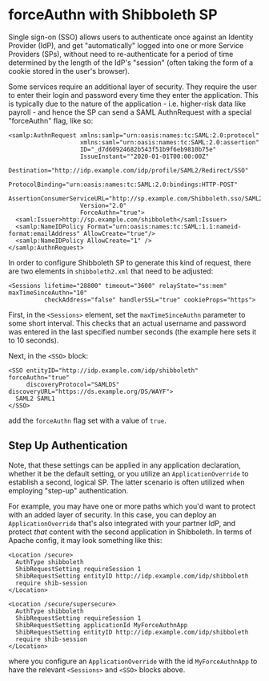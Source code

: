 # forceAuthn with Shibboleth SP

Single sign-on (SSO) allows users to authenticate once against an Identity Provider (IdP), and get "automatically" logged into one or more Service Providers (SPs), without need to re-authenticate for a period of time determined by the length of the IdP's "session" (often taking the form of a cookie stored in the user's browser).

Some services require an additional layer of security. They require the user to enter their login and password every time they enter the application. This is typically due to the nature of the application - i.e. higher-risk data like payroll - and hence the SP can send a SAML AuthnRequest with a special "forceAuthn" flag, like so:

~~~~
<samlp:AuthnRequest xmlns:samlp="urn:oasis:names:tc:SAML:2.0:protocol"
                    xmlns:saml="urn:oasis:names:tc:SAML:2.0:assertion"
                    ID="_d7d60924682b543f51b9f6eb9810b75e"
                    IssueInstant=""2020-01-01T00:00:00Z"
                    Destination="http://idp.example.com/idp/profile/SAML2/Redirect/SSO"
                    ProtocolBinding="urn:oasis:names:tc:SAML:2.0:bindings:HTTP-POST"
                    AssertionConsumerServiceURL="http://sp.example.com/Shibboleth.sso/SAML2/POST"
                    Version="2.0"
                    ForceAuthn="true">
  <saml:Issuer>http://sp.example.com/shibboleth</saml:Issuer>
  <samlp:NameIDPolicy Format="urn:oasis:names:tc:SAML:1.1:nameid-format:emailAddress" AllowCreate="true"/>
  <samlp:NameIDPolicy AllowCreate="1" />
</samlp:AuthnRequest>
~~~~

In order to configure Shibboleth SP to generate this kind of request, there are two elements in `shibboleth2.xml` that need to be adjusted:

~~~~
<Sessions lifetime="28800" timeout="3600" relayState="ss:mem" maxTimeSinceAuthn="10"
          checkAddress="false" handlerSSL="true" cookieProps="https">
~~~~

First, in the `<Sessions>` element, set the `maxTimeSinceAuthn` parameter to some short interval. This checks that an actual username and password was entered in the last specified number seconds (the example here sets it to 10 seconds).

Next, in the `<SSO>` block:

~~~~
<SSO entityID="http://idp.example.com/idp/shibboleth" forceAuthn="true"
     discoveryProtocol="SAMLDS" discoveryURL="https://ds.example.org/DS/WAYF">
  SAML2 SAML1
</SSO>
~~~~

add the `forceAuthn` flag set with a value of `true`.

## Step Up Authentication

Note, that these settings can be applied in any application declaration, whether it be the default setting, or you utilize an `ApplicationOverride` to establish a second, logical SP. The latter scenario is often utilized when employing "step-up" authentication.

For example, you may have one or more paths which you'd want to protect with an added layer of security. In this case, you can deploy an `ApplicationOverride` that's also integrated with your partner IdP, and protect *that* content with the second application in Shibboleth. In terms of Apache config, it may look something like this:

~~~~
<Location /secure>
  AuthType shibboleth
  ShibRequestSetting requireSession 1
  ShibRequestSetting entityID http://idp.example.com/idp/shibboleth
  require shib-session
</Location>

<Location /secure/supersecure>
  AuthType shibboleth
  ShibRequestSetting requireSession 1
  ShibRequestSetting applicationId MyForceAuthnApp
  ShibRequestSetting entityID http://idp.example.com/idp/shibboleth
  require shib-session
</Location>
~~~~

where you configure an `ApplicationOverride` with the id `MyForceAuthnApp` to have the relevant `<Sessions>` and `<SSO>` blocks above.
